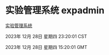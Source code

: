 # 实验管理系统 expadmin
[实验管理系统](http://219.139.199.210:56808/expadmin-782313d2-e1b1-4ea7-932e-3a55e6a1a4d0/)

2023年 12月 28日 星期四 23:20:01 CST

2023年 12月 28日 星期四 15:20:01 GMT
